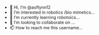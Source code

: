 - 👋 Hi, I’m @aoflynn12
- 👀 I’m interested in robotics /bio mimetics...
- 🌱 I’m currently learning robotoics...
- 💞️ I’m looking to collaborate on ...
- 📫 How to reach me this username...

<!---
aoflynn12/aoflynn12 is a ✨ special ✨ repository because its `README.md` (this file) appears on your GitHub profile.
You can click the Preview link to take a look at your changes.
--->
